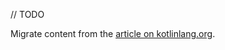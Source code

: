[//]: # (title: Publish mobile apps)

// TODO

Migrate content from the [article on kotlinlang.org](https://kotlinlang.org/docs/multiplatform-mobile-publish-apps.html).